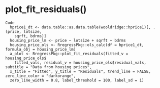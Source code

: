 # plot_fit_residuals()

    Code
      hprice1_dt <- data.table::as.data.table(wooldridge::hprice1)[, .(price, lotsize,
        sqrft, bdrms)]
      housing_price_lm <- price ~ lotsize + sqrft + bdrms
      housing_price_ols <- RregressPkg::ols_calc(df = hprice1_dt, formula_obj = housing_price_lm)
      a_plot <- RregressPkg::plot_fit_residuals(fitted_v = housing_price_ols$
        fitted_vals, residual_v = housing_price_ols$residual_vals, subtitle = "Data from housing prices",
      x_title = "Fitted", y_title = "Residuals", trend_line = FALSE, zero_line_color = "darkorange",
      zero_line_width = 0.8, label_threshold = 100, label_sd = 1)

